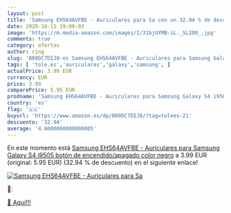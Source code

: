 ```yaml
---
layout: post
title: 'Samsung EHS64AVFBE - Auriculares para Sa con un 32.94 % de descuento'
date: 2020-10-12 19:09:03
image: 'https://m.media-amazon.com/images/I/31bjUYMB-iL._SL200_.jpg'
comments: true
category: ofertas
author: ring
slug: 'B00DC7DIJ8-es Samsung EHS64AVFBE - Auriculares para Samsung Galaxy S4...'
tags: [ 'tole.es','auriculares','galaxy','samsung', ]
actualPrice: 3.99 EUR
currency: EUR
price: 3.99
comparePrice: 5.95 EUR
prodname: 'Samsung EHS64AVFBE - Auriculares para Samsung Galaxy S4 i9505  botón de encendido/apagado   color negro'
country: 'es'
flag: '🇪🇸'
buyurl: 'https://www.amazon.es/dp/B00DC7DIJ8/?tag=tolees-21'
descuento: '32.94'
average: '4.6000000000000005'
---
```


En este momento está [Samsung EHS64AVFBE - Auriculares para Samsung Galaxy S4 i9505  botón de encendido/apagado   color negro](https://www.amazon.es/dp/B00DC7DIJ8/?tag=tolees-21) a 3.99 EUR (original: 5.95 EUR) (32.94 %  de descuento) en el siguiente enlace!

[![Samsung EHS64AVFBE - Auriculares para Sa](https://m.media-amazon.com/images/I/31bjUYMB-iL._SL200_.jpg)](https://www.amazon.es/dp/B00DC7DIJ8/?tag=tolees-21)

🔎:


[🛒 Aquí!!!](https://www.amazon.es/dp/B00DC7DIJ8/?tag=tolees-21)
